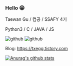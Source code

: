 ### Hello 😁

Taewan Gu / 컴공 / SSAFY 4기

Python3 / C / JAVA / JS

![github](https://img.shields.io/static/v1?message=python&color=blue)
![github](https://img.shields.io/static/v1?message=fastapi&color=blue)

Blog: https://txegg.tistory.com

[![Anurag's github stats](https://github-readme-stats.vercel.app/api?username=fksk94&show_icons=true&theme=cobalt)](https://github.com/anuraghazra/github-readme-stats)
